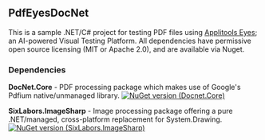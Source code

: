 ﻿## PdfEyesDocNet

This is a sample .NET/C# project for testing PDF files using [Applitools Eyes](https://applitools.com/blog/visual-testing/); an AI-powered Visual Testing Platform. All dependencies have permissive open source licensing (MIT or Apache 2.0), and are available via Nuget.

### Dependencies
**DocNet.Core** - PDF processing package which makes use of Google's Pdfium native/unmanaged library.
[![NuGet version (Docnet.Core)](https://img.shields.io/nuget/v/Docnet.Core.svg?style=flat-square)](https://www.nuget.org/packages/Docnet.Core/)

**SixLabors.ImageSharp** - Image processing package offering a pure .NET/managed, cross-platform replacement for System.Drawing.
[![NuGet version (SixLabors.ImageSharp)](https://img.shields.io/nuget/v/SixLabors.ImageSharp.svg?style=flat-square)](https://www.nuget.org/packages/SixLabors.ImageSharp/)